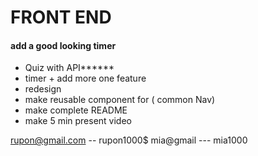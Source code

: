 # FRONT END 

#### add a good looking timer
- Quiz with API******
- timer + add more one feature
- redesign
- make reusable component for ( common Nav)
- make complete README
- make 5 min present video


rupon@gmail.com -- rupon1000$
mia@gmail --- mia1000